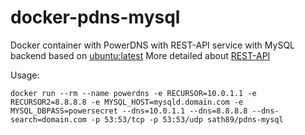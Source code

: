 docker-pdns-mysql
=================
Docker container with PowerDNS with REST-API service with MySQL backend based on [ubuntu:latest](https://registry.hub.docker.com/_/ubuntu/)
More detailed about [REST-API](https://github.com/PowerDNS/pdns/tree/master/pdns/docs/httpapi)

Usage:

    docker run --rm --name powerdns -e RECURSOR=10.0.1.1 -e RECURSOR2=8.8.8.8 -e MYSQL_HOST=mysqld.domain.com -e MYSQL_DBPASS=powersecret --dns=10.0.1.1 --dns=8.8.8.8 --dns-search=domain.com -p 53:53/tcp -p 53:53/udp sath89/pdns-mysql
